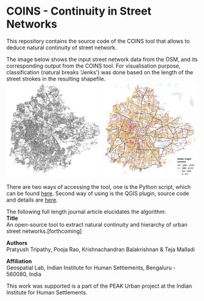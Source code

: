 # COINS - Continuity in Street Networks
This repository contains the source code of the COINS tool that allows to deduce natural continuity of street network.<br/>

The image below shows the input street network data from the OSM, and its corresponding output from the COINS tool. For visualisation purpose, classification (natural breaks 'Jenks') was done based on the length of the street strokes in the resulting shapefile.<br/>
<img src="Images/Input.png" height="250" width="250">
<img src="Images/Output.png" height="250" width="250">

There are two ways of accessing the tool, one is the Python script, which can be found [here](/PythonTool). Second way of using is the QGIS plugin, source code and details are [here](/QGISplugin).

The following full length journal article elucidates the algorithm:<br/>
**Title**<br/>
An open-source tool to extract natural continuity and hierarchy of urban street networks.[forthcoming] <br/>

**Authors**<br/>
Pratyush Tripathy, Pooja Rao, Krishnachandran Balakrishnan & Teja Malladi <br/>

**Affiliation**<br/>
Geospatial Lab, Indian Institute for Human Settlements, Bengaluru - 560080, India<br/>

This work was supported is a part of the PEAK Urban project at the Indian Institute for Human Settlements.
